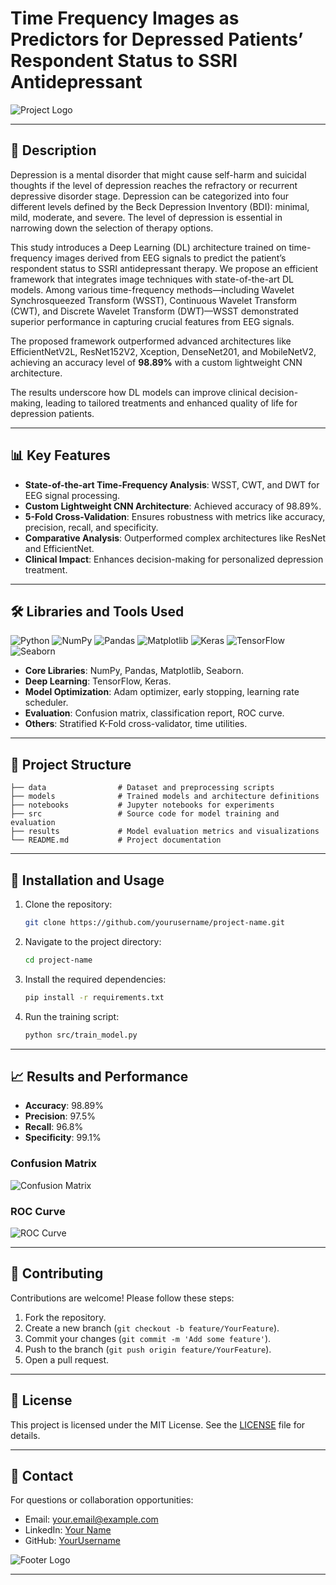 # Time Frequency Images as Predictors for Depressed Patients’ Respondent Status to SSRI Antidepressant

![Project Logo](https://via.placeholder.com/150)

---

## 📝 Description
Depression is a mental disorder that might cause self-harm and suicidal thoughts if the level of depression reaches the refractory or recurrent depressive disorder stage. Depression can be categorized into four different levels defined by the Beck Depression Inventory (BDI): minimal, mild, moderate, and severe. The level of depression is essential in narrowing down the selection of therapy options. 

This study introduces a Deep Learning (DL) architecture trained on time-frequency images derived from EEG signals to predict the patient’s respondent status to SSRI antidepressant therapy. We propose an efficient framework that integrates image techniques with state-of-the-art DL models. Among various time-frequency methods—including Wavelet Synchrosqueezed Transform (WSST), Continuous Wavelet Transform (CWT), and Discrete Wavelet Transform (DWT)—WSST demonstrated superior performance in capturing crucial features from EEG signals.

The proposed framework outperformed advanced architectures like EfficientNetV2L, ResNet152V2, Xception, DenseNet201, and MobileNetV2, achieving an accuracy level of **98.89%** with a custom lightweight CNN architecture. 

The results underscore how DL models can improve clinical decision-making, leading to tailored treatments and enhanced quality of life for depression patients.

---

## 📊 Key Features

- **State-of-the-art Time-Frequency Analysis**: WSST, CWT, and DWT for EEG signal processing.
- **Custom Lightweight CNN Architecture**: Achieved accuracy of 98.89%.
- **5-Fold Cross-Validation**: Ensures robustness with metrics like accuracy, precision, recall, and specificity.
- **Comparative Analysis**: Outperformed complex architectures like ResNet and EfficientNet.
- **Clinical Impact**: Enhances decision-making for personalized depression treatment.

---

## 🛠️ Libraries and Tools Used

![Python](https://img.shields.io/badge/Python-3776AB?style=for-the-badge&logo=python&logoColor=white)
![NumPy](https://img.shields.io/badge/NumPy-013243?style=for-the-badge&logo=numpy&logoColor=white)
![Pandas](https://img.shields.io/badge/Pandas-150458?style=for-the-badge&logo=pandas&logoColor=white)
![Matplotlib](https://img.shields.io/badge/Matplotlib-00BFFF?style=for-the-badge&logo=plotly&logoColor=white)
![Keras](https://img.shields.io/badge/Keras-D00000?style=for-the-badge&logo=keras&logoColor=white)
![TensorFlow](https://img.shields.io/badge/TensorFlow-FF6F00?style=for-the-badge&logo=tensorflow&logoColor=white)
![Seaborn](https://img.shields.io/badge/Seaborn-3776AB?style=for-the-badge&logo=python&logoColor=white)

- **Core Libraries**: NumPy, Pandas, Matplotlib, Seaborn.
- **Deep Learning**: TensorFlow, Keras.
- **Model Optimization**: Adam optimizer, early stopping, learning rate scheduler.
- **Evaluation**: Confusion matrix, classification report, ROC curve.
- **Others**: Stratified K-Fold cross-validator, time utilities.

---

## 📂 Project Structure

```
├── data                # Dataset and preprocessing scripts
├── models              # Trained models and architecture definitions
├── notebooks           # Jupyter notebooks for experiments
├── src                 # Source code for model training and evaluation
├── results             # Model evaluation metrics and visualizations
└── README.md           # Project documentation
```

---

## 🚀 Installation and Usage

1. Clone the repository:
   ```bash
   git clone https://github.com/yourusername/project-name.git
   ```

2. Navigate to the project directory:
   ```bash
   cd project-name
   ```

3. Install the required dependencies:
   ```bash
   pip install -r requirements.txt
   ```

4. Run the training script:
   ```bash
   python src/train_model.py
   ```

---

## 📈 Results and Performance

- **Accuracy**: 98.89%
- **Precision**: 97.5%
- **Recall**: 96.8%
- **Specificity**: 99.1%

### Confusion Matrix

![Confusion Matrix](https://via.placeholder.com/500)

### ROC Curve

![ROC Curve](https://via.placeholder.com/500)

---

## 🤝 Contributing

Contributions are welcome! Please follow these steps:

1. Fork the repository.
2. Create a new branch (`git checkout -b feature/YourFeature`).
3. Commit your changes (`git commit -m 'Add some feature'`).
4. Push to the branch (`git push origin feature/YourFeature`).
5. Open a pull request.

---

## 📄 License

This project is licensed under the MIT License. See the [LICENSE](LICENSE) file for details.

---

## 📧 Contact

For questions or collaboration opportunities:

- Email: your.email@example.com
- LinkedIn: [Your Name](https://linkedin.com/in/yourprofile)
- GitHub: [YourUsername](https://github.com/yourusername)

![Footer Logo](https://via.placeholder.com/100)

---
